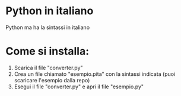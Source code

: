 # Python in italiano
 Python ma ha la sintassi in italiano

# Come si installa:
 1. Scarica il file "converter.py"
 2. Crea un file chiamato "esempio.pita" con la sintassi indicata (puoi scaricare l'esempio dalla repo)
 3. Esegui il file "converter.py" e apri il file "esempio.py"